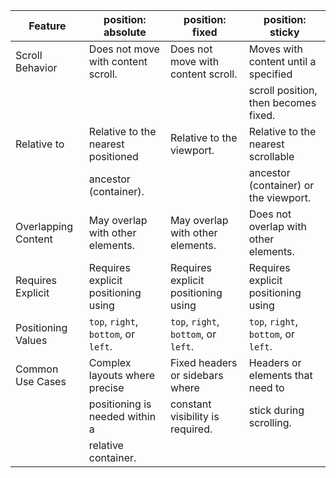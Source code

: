 | Feature               | position: absolute                   | position: fixed                     | position: sticky                    |
|-----------------------|--------------------------------------|-------------------------------------|--------------------------------------|
| Scroll Behavior       | Does not move with content scroll.   | Does not move with content scroll.  | Moves with content until a specified |
|                       |                                      |                                     | scroll position, then becomes fixed.  |
| Relative to           | Relative to the nearest positioned   | Relative to the viewport.           | Relative to the nearest scrollable   |
|                       | ancestor (container).                 |                                     | ancestor (container) or the viewport. |
| Overlapping Content   | May overlap with other elements.      | May overlap with other elements.    | Does not overlap with other elements.|
| Requires Explicit     | Requires explicit positioning using  | Requires explicit positioning using | Requires explicit positioning using  |
| Positioning Values    | `top`, `right`, `bottom`, or `left`.  | `top`, `right`, `bottom`, or `left`. | `top`, `right`, `bottom`, or `left`.  |
| Common Use Cases      | Complex layouts where precise        | Fixed headers or sidebars where     | Headers or elements that need to     |
|                       | positioning is needed within a       | constant visibility is required.    | stick during scrolling.              |
|                       | relative container.                  |                                     |                                      |